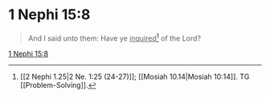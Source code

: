 # 1 Nephi 15:8

> And I said unto them: Have ye <u>inquired</u>[^a] of the Lord?

[1 Nephi 15:8](https://www.churchofjesuschrist.org/study/scriptures/bofm/1-ne/15?lang=eng&id=p8#p8)


[^a]: [[2 Nephi 1.25|2 Ne. 1:25 (24-27)]]; [[Mosiah 10.14|Mosiah 10:14]]. TG [[Problem-Solving]].
